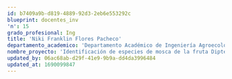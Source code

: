 ```yaml
---
id: b7409a9b-d819-4889-92d3-2eb6e553292c
blueprint: docentes_inv
'n': 15
grado_profesional: Ing
title: 'Niki Franklin Flores Pacheco'
departamento_academico: 'Departamento Académico de Ingeniería Agroecológica'
nombre_proyecto: 'Identificación de especies de mosca de la fruta Diptera: Tephritidae y nivel de infestación en plantas frutícolas de diversos pisos ecológicos de la microcuenca de Vilcabamba, provincia de Grau.'
updated_by: 06ac68ab-d29f-41e9-9b9a-dd4da3996484
updated_at: 1690099847
---
```

